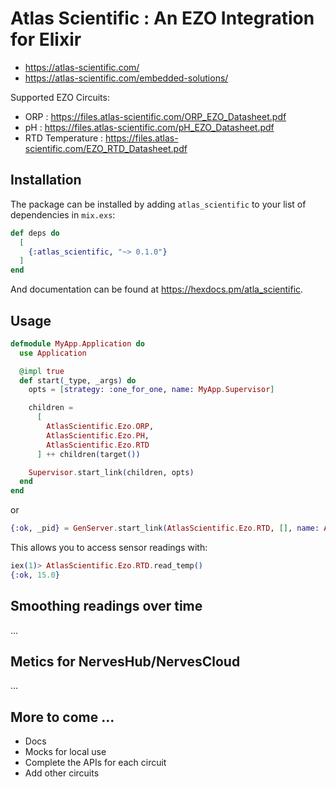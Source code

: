 # Atlas Scientific : An EZO Integration for Elixir

- https://atlas-scientific.com/
- https://atlas-scientific.com/embedded-solutions/

Supported EZO Circuits:

- ORP : https://files.atlas-scientific.com/ORP_EZO_Datasheet.pdf
- pH : https://files.atlas-scientific.com/pH_EZO_Datasheet.pdf
- RTD Temperature : https://files.atlas-scientific.com/EZO_RTD_Datasheet.pdf

## Installation

The package can be installed by adding `atlas_scientific` to your list of dependencies in `mix.exs`:

```elixir
def deps do
  [
    {:atlas_scientific, "~> 0.1.0"}
  ]
end
```

And documentation can be found at https://hexdocs.pm/atla_scientific.

## Usage

```elixir
defmodule MyApp.Application do
  use Application

  @impl true
  def start(_type, _args) do
    opts = [strategy: :one_for_one, name: MyApp.Supervisor]

    children =
      [
        AtlasScientific.Ezo.ORP,
        AtlasScientific.Ezo.PH,
        AtlasScientific.Ezo.RTD
      ] ++ children(target())

    Supervisor.start_link(children, opts)
  end
end
```

or

```elixir
{:ok, _pid} = GenServer.start_link(AtlasScientific.Ezo.RTD, [], name: AtlasScientific.Ezo.RTD)
```

This allows you to access sensor readings with:

```elixir
iex(1)> AtlasScientific.Ezo.RTD.read_temp()
{:ok, 15.0}
```

## Smoothing readings over time

...


## Metics for NervesHub/NervesCloud

...


## More to come ...

- Docs
- Mocks for local use
- Complete the APIs for each circuit
- Add other circuits

